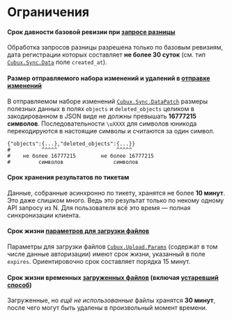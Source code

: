 Ограничения
===========

#### Срок давности базовой ревизии при [запросе разницы][api-diff]

Обработка запросов разницы разрешена только по базовым ревизиям, дата
регистрации которых составляет **не более 30 суток** (см. тип
[`Cubux.Sync.Data`][Cubux.Sync.Data] поле `created_at`).

#### Размер отправляемого набора изменений и удалений в [отправке изменений][api-submit]

В отправляемом наборе изменений
[`Cubux.Sync.DataPatch`][Cubux.Sync.DataPatch] размеры полезных данных
в полях `objects` и `deleted_objects` целиком в закодированном в JSON
виде не должны превышать **16777215 символов**. Последовательности
`\uXXXX` для символов юникода перекодируются в настоящие символы и
считаются за один символ.

    {"objects":{...},"deleted_objects":{...}}
    #          ^^^^^                   ^^^^^
    #    не более 16777215        не более 16777215
    #         символов                символов

#### Срок хранения результатов по тикетам

Данные, собранные асинхронно по тикету, хранятся не более **10 минут**.
Это даже слишком много. Ведь это результат только по некому одному API
запросу из N. Для пользователя всё это время — полная синхронизации
клиента.


#### Срок жизни [параметров для загрузки файлов][api-uploader]

Параметры для загрузки файлов
[`Cubux.Upload.Params`][Cubux.Upload.Params] (содержат в том числе
данные авторизации) имеют срок жизни, указанный в поле `expires`.
Ориентировочно срок составляет порядка 15 минут.

#### Срок жизни временных [загруженных файлов][api-upload-image] (включая [устаревший способ][api-upload])

Загруженные, но _ещё не использованные_ файлы хранятся **30 минут**,
после чего могут быть удалены в произвольный момент времени.


[api-diff]: api/diff.md
[api-submit]: api/submit.md
[api-upload]: api/upload.old.md
[api-upload-image]: api/upload-image.md
[api-uploader]: api/uploader.old.md
[Cubux.Sync.Data]: ../type/sync/data.md
[Cubux.Sync.DataPatch]: ../type/sync/data-patch.md
[Cubux.Upload.Params]: ../type/upload/params.md
